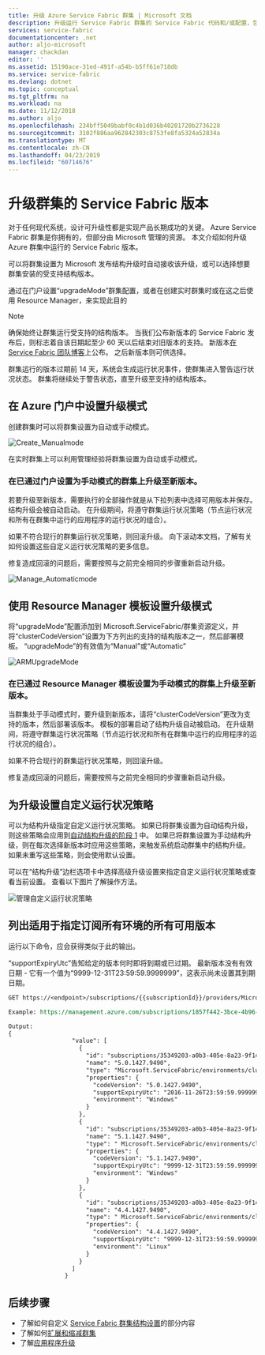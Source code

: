 ```yaml
---
title: 升级 Azure Service Fabric 群集 | Microsoft 文档
description: 升级运行 Service Fabric 群集的 Service Fabric 代码和/或配置，包括设置群集更新模式、升级证书、添加应用程序端口、执行操作系统修补，等等。 执行升级时你会预料到哪种结果？
services: service-fabric
documentationcenter: .net
author: aljo-microsoft
manager: chackdan
editor: ''
ms.assetid: 15190ace-31ed-491f-a54b-b5ff61e718db
ms.service: service-fabric
ms.devlang: dotnet
ms.topic: conceptual
ms.tgt_pltfrm: na
ms.workload: na
ms.date: 11/12/2018
ms.author: aljo
ms.openlocfilehash: 234bff5049babf0c4b1d036b40201720b2736228
ms.sourcegitcommit: 3102f886aa962842303c8753fe8fa5324a52834a
ms.translationtype: MT
ms.contentlocale: zh-CN
ms.lasthandoff: 04/23/2019
ms.locfileid: "60714676"
---
```

# <a name="upgrade-the-service-fabric-version-of-a-cluster"></a>升级群集的 Service Fabric 版本

对于任何现代系统，设计可升级性都是实现产品长期成功的关键。 Azure Service Fabric 群集是你拥有的，但部分由 Microsoft 管理的资源。 本文介绍如何升级 Azure 群集中运行的 Service Fabric 版本。

可以将群集设置为 Microsoft 发布结构升级时自动接收该升级，或可以选择想要群集安装的受支持结构版本。

通过在门户设置“upgradeMode”群集配置，或者在创建实时群集时或在这之后使用 Resource Manager，来实现此目的 

> [!NOTE]
> 确保始终让群集运行受支持的结构版本。 当我们公布新版本的 Service Fabric 发布后，则标志着自该日期起至少 60 天以后结束对旧版本的支持。 新版本[在 Service Fabric 团队博客](https://blogs.msdn.microsoft.com/azureservicefabric/)上公布。 之后新版本则可供选择。 
> 
> 

群集运行的版本过期前 14 天，系统会生成运行状况事件，使群集进入警告运行状况状态。 群集将继续处于警告状态，直至升级至支持的结构版本。

## <a name="set-the-upgrade-mode-in-the-azure-portal"></a>在 Azure 门户中设置升级模式
创建群集时可以将群集设置为自动或手动模式。

![Create_Manualmode][Create_Manualmode]

在实时群集上可以利用管理经验将群集设置为自动或手动模式。 

### <a name="upgrading-to-a-new-version-on-a-cluster-that-is-set-to-manual-mode-via-portal"></a>在已通过门户设置为手动模式的群集上升级至新版本。
若要升级至新版本，需要执行的全部操作就是从下拉列表中选择可用版本并保存。 结构升级会被自动启动。 在升级期间，将遵守群集运行状况策略（节点运行状况和所有在群集中运行的应用程序的运行状况的组合）。

如果不符合现行的群集运行状况策略，则回滚升级。 向下滚动本文档，了解有关如何设置这些自定义运行状况策略的更多信息。 

修复造成回滚的问题后，需要按照与之前完全相同的步骤重新启动升级。

![Manage_Automaticmode][Manage_Automaticmode]

## <a name="set-the-upgrade-mode-using-a-resource-manager-template"></a>使用 Resource Manager 模板设置升级模式
将“upgradeMode”配置添加到 Microsoft.ServiceFabric/群集资源定义，并将“clusterCodeVersion”设置为下方列出的支持的结构版本之一，然后部署模板。 “upgradeMode”的有效值为“Manual”或“Automatic”

![ARMUpgradeMode][ARMUpgradeMode]

### <a name="upgrading-to-a-new-version-on-a-cluster-that-is-set-to-manual-mode-via-a-resource-manager-template"></a>在已通过 Resource Manager 模板设置为手动模式的群集上升级至新版本。
当群集处于手动模式时，要升级到新版本，请将“clusterCodeVersion”更改为支持的版本，然后部署该版本。 模板的部署启动了结构升级自动被启动。 在升级期间，将遵守群集运行状况策略（节点运行状况和所有在群集中运行的应用程序的运行状况的组合）。

如果不符合现行的群集运行状况策略，则回滚升级。  

修复造成回滚的问题后，需要按照与之前完全相同的步骤重新启动升级。

## <a name="set-custom-health-polices-for-upgrades"></a>为升级设置自定义运行状况策略
可以为结构升级指定自定义运行状况策略。 如果已将群集设置为自动结构升级，则这些策略会应用到[自动结构升级的阶段 1](service-fabric-cluster-upgrade.md#fabric-upgrade-behavior-during-automatic-upgrades) 中。
如果已将群集设置为手动结构升级，则在每次选择新版本时应用这些策略，来触发系统启动群集中的结构升级。 如果未重写这些策略，则会使用默认设置。

可以在“结构升级”边栏选项卡中选择高级升级设置来指定自定义运行状况策略或查看当前设置。 查看以下图片了解操作方法。 

![管理自定义运行状况策略][HealthPolices]

## <a name="list-all-available-versions-for-all-environments-for-a-given-subscription"></a>列出适用于指定订阅所有环境的所有可用版本
运行以下命令，应会获得类似于此的输出。

“supportExpiryUtc”告知给定的版本何时即将到期或已过期。 最新版本没有有效日期 - 它有一个值为“9999-12-31T23:59:59.9999999”，这表示尚未设置其到期日期。

```REST
GET https://<endpoint>/subscriptions/{{subscriptionId}}/providers/Microsoft.ServiceFabric/locations/{{location}}/clusterVersions?api-version=2016-09-01

Example: https://management.azure.com/subscriptions/1857f442-3bce-4b96-ad95-627f76437a67/providers/Microsoft.ServiceFabric/locations/eastus/clusterVersions?api-version=2016-09-01

Output:
{
                  "value": [
                    {
                      "id": "subscriptions/35349203-a0b3-405e-8a23-9f1450984307/providers/Microsoft.ServiceFabric/environments/Windows/clusterVersions/5.0.1427.9490",
                      "name": "5.0.1427.9490",
                      "type": "Microsoft.ServiceFabric/environments/clusterVersions",
                      "properties": {
                        "codeVersion": "5.0.1427.9490",
                        "supportExpiryUtc": "2016-11-26T23:59:59.9999999",
                        "environment": "Windows"
                      }
                    },
                    {
                      "id": "subscriptions/35349203-a0b3-405e-8a23-9f1450984307/providers/Microsoft.ServiceFabric/environments/Windows/clusterVersions/4.0.1427.9490",
                      "name": "5.1.1427.9490",
                      "type": " Microsoft.ServiceFabric/environments/clusterVersions",
                      "properties": {
                        "codeVersion": "5.1.1427.9490",
                        "supportExpiryUtc": "9999-12-31T23:59:59.9999999",
                        "environment": "Windows"
                      }
                    },
                    {
                      "id": "subscriptions/35349203-a0b3-405e-8a23-9f1450984307/providers/Microsoft.ServiceFabric/environments/Windows/clusterVersions/4.4.1427.9490",
                      "name": "4.4.1427.9490",
                      "type": " Microsoft.ServiceFabric/environments/clusterVersions",
                      "properties": {
                        "codeVersion": "4.4.1427.9490",
                        "supportExpiryUtc": "9999-12-31T23:59:59.9999999",
                        "environment": "Linux"
                      }
                    }
                  ]
                }
```

## <a name="next-steps"></a>后续步骤
* 了解如何自定义 [Service Fabric 群集结构设置](service-fabric-cluster-fabric-settings.md)的部分内容
* 了解如何[扩展和缩减群集](service-fabric-cluster-scale-up-down.md)
* 了解[应用程序升级](service-fabric-application-upgrade.md)

<!--Image references-->
[CertificateUpgrade]: ./media/service-fabric-cluster-upgrade/CertificateUpgrade2.png
[AddingProbes]: ./media/service-fabric-cluster-upgrade/addingProbes2.PNG
[AddingLBRules]: ./media/service-fabric-cluster-upgrade/addingLBRules.png
[HealthPolices]: ./media/service-fabric-cluster-upgrade/Manage_AutomodeWadvSettings.PNG
[ARMUpgradeMode]: ./media/service-fabric-cluster-upgrade/ARMUpgradeMode.PNG
[Create_Manualmode]: ./media/service-fabric-cluster-upgrade/Create_Manualmode.PNG
[Manage_Automaticmode]: ./media/service-fabric-cluster-upgrade/Manage_Automaticmode.PNG
